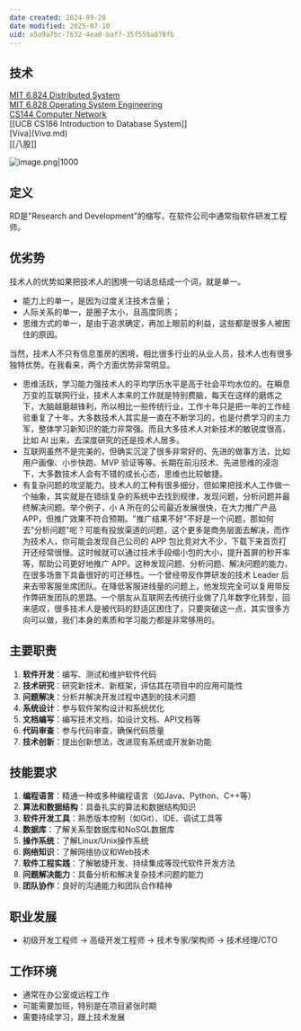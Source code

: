 ```yaml
---
date created: 2024-09-28
date modified: 2025-07-10
uid: a5a9a7bc-7632-4ea0-baf7-35f558a878fb
---
```

## 技术

[MIT 6.824 Distributed System](MIT%206.824%20Distributed%20System.md)  
[MIT 6.828 Operating System Engineering](MIT%206.828%20Operating%20System%20Engineering.md)  
[CS144 Computer Network](CS144%20Computer%20Network.md)  
[[UCB CS186 Introduction to Database System]]  
[Viva$](Viva$.md)  
[[八股]]

![image.png|1000](https://imagehosting4picgo.oss-cn-beijing.aliyuncs.com/imagehosting/fix-dir%2Fpicgo%2Fpicgo-clipboard-images%2F2024%2F12%2F15%2F02-23-42-3147c79416e6bf106d5e422b52c8d54b-202412150223331-0f70b3.png)

## 定义

RD是"Research and Development"的缩写，在软件公司中通常指软件研发工程师。

## 优劣势

技术人的优势如果把技术人的困境一句话总结成一个词，就是单一。

- 能力上的单一，是因为过度关注技术含量；
- 人际关系的单一，是圈子太小，且高度同质；
- 思维方式的单一，是由于追求确定，再加上眼前的利益，这些都是很多人被困住的原因。

当然，技术人不只有信息茧房的困境，相比很多行业的从业人员，技术人也有很多独特优势。在我看来，两个方面优势非常明显。

- 思维活跃，学习能力强技术人的平均学历水平是高于社会平均水位的。在瞬息万变的互联网行业，技术人本来的工作就是特别费脑，每天在这样的磨炼之下，大脑越磨越锋利，所以相比一些传统行业，工作十年只是把一年的工作经验重复了十年，大多数技术人其实是一直在不断学习的，也是付费学习的主力军，整体学习新知识的能力非常强。而且大多技术人对新技术的敏锐度很高，比如 AI 出来，去深度研究的还是技术人居多。
- 互联网虽然不是完美的，但确实沉淀了很多非常好的、先进的做事方法，比如用户画像、小步快跑、MVP 验证等等。长期在前沿技术、先进思维的浸泡下，大多数技术人会有不错的成长心态，思维也比较敏捷。
- 有复杂问题的攻坚能力。技术人的工种有很多细分，但如果把技术人工作做一个抽象，其实就是在错综复杂的系统中去找到规律，发现问题，分析问题并最终解决问题。举个例子，小 A 所在的公司最近发展很快，在大力推广产品 APP，但推广效果不符合预期。"推广结果不好"不好是一个问题，那如何去"分析问题"呢？可能有投放渠道的问题，这个更多是商务层面去解决，而作为技术人，你可能会发现自己公司的 APP 包比竞对大不少，下载下来首页打开还经常很慢。这时候就可以通过技术手段缩小包的大小，提升首屏的秒开率等，帮助公司更好地推广 APP。这种发现问题、分析问题、解决问题的能力，在很多场景下具备很好的可迁移性。一个曾经带反作弊研发的技术 Leader 后来去带客服坐席团队。在降低客服进线量的问题上，他发现完全可以复用带反作弊研发团队的思路。一个朋友从互联网去传统行业做了几年数字化转型，回来感叹，很多技术人是被代码的舒适区困住了，只要突破这一点，其实很多方向可以做，我们本身的素质和学习能力都是非常够用的。

## 主要职责

1. **软件开发**：编写、测试和维护软件代码
2. **技术研究**：研究新技术、新框架，评估其在项目中的应用可能性
3. **问题解决**：分析并解决开发过程中遇到的技术问题
4. **系统设计**：参与软件架构设计和系统优化
5. **文档编写**：编写技术文档，如设计文档、API文档等
6. **代码审查**：参与代码审查，确保代码质量
7. **技术创新**：提出创新想法，改进现有系统或开发新功能

## 技能要求

1. **编程语言**：精通一种或多种编程语言（如Java、Python、C++等）
2. **算法和数据结构**：具备扎实的算法和数据结构知识
3. **软件开发工具**：熟悉版本控制（如Git）、IDE、调试工具等
4. **数据库**：了解关系型数据库和NoSQL数据库
5. **操作系统**：了解Linux/Unix操作系统
6. **网络知识**：了解网络协议和Web技术
7. **软件工程实践**：了解敏捷开发、持续集成等现代软件开发方法
8. **问题解决能力**：具备分析和解决复杂技术问题的能力
9. **团队协作**：良好的沟通能力和团队合作精神

## 职业发展

- 初级开发工程师 → 高级开发工程师 → 技术专家/架构师 → 技术经理/CTO

## 工作环境

- 通常在办公室或远程工作
- 可能需要加班，特别是在项目紧张时期
- 需要持续学习，跟上技术发展
